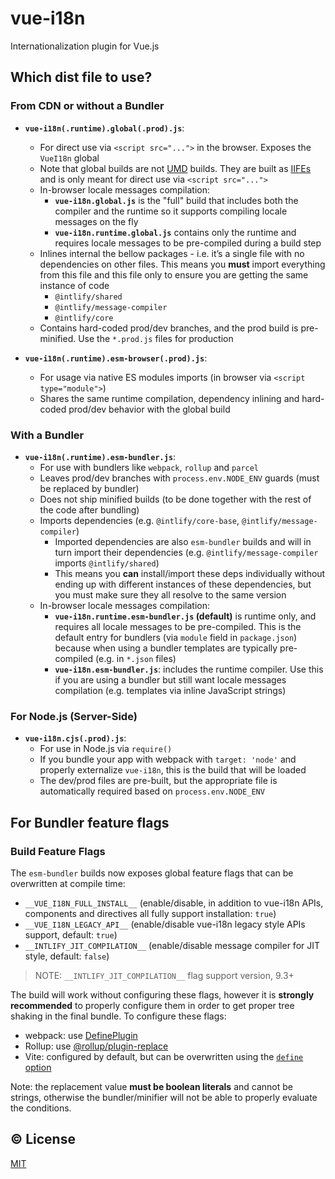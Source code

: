 # vue-i18n

Internationalization plugin for Vue.js

## Which dist file to use?

### From CDN or without a Bundler

- **`vue-i18n(.runtime).global(.prod).js`**:

  - For direct use via `<script src="...">` in the browser. Exposes the `VueI18n` global
  - Note that global builds are not [UMD](https://github.com/umdjs/umd) builds. They are built as [IIFEs](https://developer.mozilla.org/en-US/docs/Glossary/IIFE) and is only meant for direct use via `<script src="...">`
  - In-browser locale messages compilation:
    - **`vue-i18n.global.js`** is the "full" build that includes both the compiler and the runtime so it supports compiling locale messages on the fly
    - **`vue-i18n.runtime.global.js`** contains only the runtime and requires locale messages to be pre-compiled during a build step
  - Inlines internal the bellow packages - i.e. it’s a single file with no dependencies on other files. This means you **must** import everything from this file and this file only to ensure you are getting the same instance of code
    - `@intlify/shared`
    - `@intlify/message-compiler`
    - `@intlify/core`
  - Contains hard-coded prod/dev branches, and the prod build is pre-minified. Use the `*.prod.js` files for production

- **`vue-i18n(.runtime).esm-browser(.prod).js`**:
  - For usage via native ES modules imports (in browser via `<script type="module">`)
  - Shares the same runtime compilation, dependency inlining and hard-coded prod/dev behavior with the global build

### With a Bundler

- **`vue-i18n(.runtime).esm-bundler.js`**:
  - For use with bundlers like `webpack`, `rollup` and `parcel`
  - Leaves prod/dev branches with `process.env.NODE_ENV` guards (must be replaced by bundler)
  - Does not ship minified builds (to be done together with the rest of the code after bundling)
  - Imports dependencies (e.g. `@intlify/core-base`, `@intlify/message-compiler`)
    - Imported dependencies are also `esm-bundler` builds and will in turn import their dependencies (e.g. `@intlify/message-compiler` imports `@intlify/shared`)
    - This means you **can** install/import these deps individually without ending up with different instances of these dependencies, but you must make sure they all resolve to the same version
  - In-browser locale messages compilation:
    - **`vue-i18n.runtime.esm-bundler.js` (default)** is runtime only, and requires all locale messages to be pre-compiled. This is the default entry for bundlers (via `module` field in `package.json`) because when using a bundler templates are typically pre-compiled (e.g. in `*.json` files)
    - **`vue-i18n.esm-bundler.js`**: includes the runtime compiler. Use this if you are using a bundler but still want locale messages compilation (e.g. templates via inline JavaScript strings)

### For Node.js (Server-Side)

- **`vue-i18n.cjs(.prod).js`**:
  - For use in Node.js via `require()`
  - If you bundle your app with webpack with `target: 'node'` and properly externalize `vue-i18n`, this is the build that will be loaded
  - The dev/prod files are pre-built, but the appropriate file is automatically required based on `process.env.NODE_ENV`

## For Bundler feature flags

### Build Feature Flags

The `esm-bundler` builds now exposes global feature flags that can be overwritten at compile time:

- `__VUE_I18N_FULL_INSTALL__` (enable/disable, in addition to vue-i18n APIs, components and directives all fully support installation: `true`)
- `__VUE_I18N_LEGACY_API__` (enable/disable vue-i18n legacy style APIs support, default: `true`)
- `__INTLIFY_JIT_COMPILATION__`  (enable/disable message compiler for JIT style, default: `false`)

> NOTE: `__INTLIFY_JIT_COMPILATION__` flag support version, 9.3+

The build will work without configuring these flags, however it is **strongly recommended** to properly configure them in order to get proper tree shaking in the final bundle. To configure these flags:

- webpack: use [DefinePlugin](https://webpack.js.org/plugins/define-plugin/)
- Rollup: use [@rollup/plugin-replace](https://github.com/rollup/plugins/tree/master/packages/replace)
- Vite: configured by default, but can be overwritten using the [`define` option](https://github.com/vitejs/vite/blob/a4133c073e640b17276b2de6e91a6857bdf382e1/src/node/config.ts#L72-L76)

Note: the replacement value **must be boolean literals** and cannot be strings, otherwise the bundler/minifier will not be able to properly evaluate the conditions.

## :copyright: License

[MIT](http://opensource.org/licenses/MIT)
